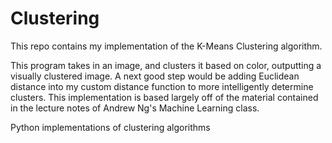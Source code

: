 Clustering
==========
This repo contains my implementation of the K-Means Clustering algorithm. 

This program takes in an image, and clusters it based on color, outputting a visually clustered image. A next good step would be adding Euclidean distance into my custom distance function to more intelligently determine clusters. This implementation is based largely off of the material contained in the lecture notes of Andrew Ng's Machine Learning class. 

Python implementations of clustering algorithms
